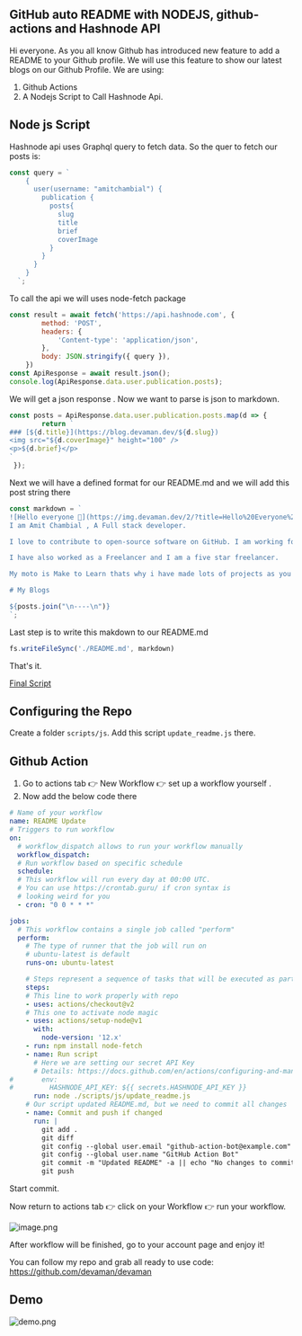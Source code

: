 ## GitHub auto README with NODEJS, github-actions and Hashnode API

Hi everyone. As you all know Github has introduced new feature to add a README to your Github profile. We will use this feature to show our latest blogs on our Github Profile. 
We are using:

1.  Github Actions
2. A Nodejs Script to Call Hashnode Api.

## Node js Script

Hashnode api uses Graphql query to fetch data. So the quer to fetch our posts is:

```js
const query = `
    {
      user(username: "amitchambial") {
        publication {
          posts{
            slug
            title
            brief
            coverImage
          }
        }
      }
    }
  `;
```

To call the api we will uses node-fetch package
```js
const result = await fetch('https://api.hashnode.com', {
        method: 'POST',
        headers: {
            'Content-type': 'application/json',
        },
        body: JSON.stringify({ query }),
    })
const ApiResponse = await result.json();
console.log(ApiResponse.data.user.publication.posts);
```
We will get a json response . Now we want to parse is json to markdown.

```js
const posts = ApiResponse.data.user.publication.posts.map(d => {
        return `
### [${d.title}](https://blog.devaman.dev/${d.slug})
<img src="${d.coverImage}" height="100" />
<p>${d.brief}</p>
`
 });
```
Next we will have a defined format for our README.md and we will add this post string there
```js
const markdown = `
![Hello everyone 👋](https://img.devaman.dev/2/?title=Hello%20Everyone%20%F0%9F%91%8B&website=github.com/devaman&back=f1d15b&textFill=fefefe&height=200)
I am Amit Chambial , A Full stack developer. 

I love to contribute to open-source software on GitHub. I am working for JP Morgan Chase as a Software Engineer I. 

I have also worked as a Freelancer and I am a five star freelancer. 

My moto is Make to Learn thats why i have made lots of projects as you can see. I love to make side projects. See my [Producthunt](https://www.producthunt.com/@amitchambial) and [Gumroad](https://gumroad.com/amit_chambial) seller page

# My Blogs

${posts.join("\n----\n")}
`;
```
Last step is to write this makdown to our README.md
```js
fs.writeFileSync('./README.md', markdown)
```
That's it.

[Final Script](https://github.com/devaman/devaman/blob/master/scripts/js/update_readme.js)

## Configuring the Repo

Create a folder ```scripts/js```.
Add this script ```update_readme.js``` there.

## Github Action

1. Go to actions tab 👉 New Workflow 👉 set up a workflow yourself .
2. Now add the below code there

```yml
# Name of your workflow
name: README Update
# Triggers to run workflow
on:
  # workflow_dispatch allows to run your workflow manually
  workflow_dispatch:
  # Run workflow based on specific schedule
  schedule:
  # This workflow will run every day at 00:00 UTC.
  # You can use https://crontab.guru/ if cron syntax is
  # looking weird for you
  - cron: "0 0 * * *"

jobs:
  # This workflow contains a single job called "perform"
  perform:
    # The type of runner that the job will run on
    # ubuntu-latest is default
    runs-on: ubuntu-latest

    # Steps represent a sequence of tasks that will be executed as part of the job
    steps:
    # This line to work properly with repo
    - uses: actions/checkout@v2
    # This one to activate node magic
    - uses: actions/setup-node@v1
      with:
        node-version: '12.x'
    - run: npm install node-fetch
    - name: Run script
      # Here we are setting our secret API Key
      # Details: https://docs.github.com/en/actions/configuring-and-managing-workflows/using-variables-and-secrets-in-a-workflow
#       env:
#         HASHNODE_API_KEY: ${{ secrets.HASHNODE_API_KEY }}
      run: node ./scripts/js/update_readme.js
    # Our script updated README.md, but we need to commit all changes
    - name: Commit and push if changed
      run: |
        git add .
        git diff
        git config --global user.email "github-action-bot@example.com"
        git config --global user.name "GitHub Action Bot"
        git commit -m "Updated README" -a || echo "No changes to commit"
        git push

```

Start commit.

Now return to actions tab 👉 click on your Workflow 👉 run your workflow.

![image.png](https://cdn.hashnode.com/res/hashnode/image/upload/v1602158371596/ipinL6kC1.png)

After workflow will be finished, go to your account page and enjoy it!

You can follow my repo and grab all ready to use code:
https://github.com/devaman/devaman

## Demo


![demo.png](https://cdn.hashnode.com/res/hashnode/image/upload/v1602161201233/wMU56vbYX.png)



